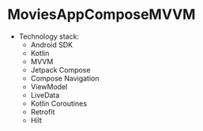 # MoviesAppComposeMVVM

- Technology stack:
    - Android SDK
    - Kotlin
    - MVVM
    - Jetpack Compose
    - Compose Navigation
    - ViewModel
    - LiveData
    - Kotlin Coroutines
    - Retrofit
    - Hilt
